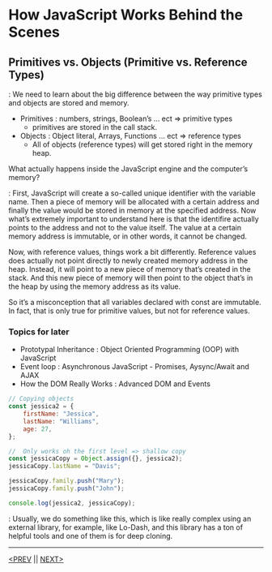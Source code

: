 # How JavaScript Works Behind the Scenes

## Primitives vs. Objects (Primitive vs. Reference Types)

: We need to learn about the big difference between the way primitive types and objects are stored and memory.

-   Primitives : numbers, strings, Boolean’s … ect ⇒ primitive types
    -   primitives are stored in the call stack.
-   Objects : Object literal, Arrays, Functions … ect ⇒ reference types
    -   All of objects (reference types) will get stored right in the memory heap.

What actually happens inside the JavaScript engine and the computer’s memory?

: First, JavaScript will create a so-called unique identifier with the variable name. Then a piece of memory will be allocated with a certain address and finally the value would be stored in memory at the specified address. Now what’s extremely important to understand here is that the identifire actually points to the address and not to the value itself. The value at a certain memory address is immutable, or in other words, it cannot be changed.

Now, with reference values, things work a bit differently. Reference values does actually not point directly to newly created memory address in the heap. Instead, it will point to a new piece of memory that’s created in the stack. And this new piece of memory will then point to the object that’s in the heap by using the memory address as its value.

So it’s a misconception that all variables declared with const are immutable. In fact, that is only true for primitive values, but not for reference values.

### Topics for later

-   Prototypal Inheritance : Object Oriented Programming (OOP) with JavaScript
-   Event loop : Asynchronous JavaScript - Promises, Aysync/Await and AJAX
-   How the DOM Really Works : Advanced DOM and Events

```jsx
// Copying objects
const jessica2 = {
	firstName: "Jessica",
	lastName: "Williams",
	age: 27,
};

//  Only works oh the first level => shallow copy
const jessicaCopy = Object.assign({}, jessica2);
jessicaCopy.lastName = "Davis";

jessicaCopy.family.push("Mary");
jessicaCopy.family.push("John");

console.log(jessica2, jessicaCopy);
```

: Usually, we do something like this, which is like really complex using an external library, for example, like Lo-Dash, and this library has a ton of helpful tools and one of them is for deep cloning.

---

[<PREV](./cjs220919.md) || [NEXT>](./cjs220921.md)
